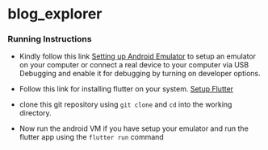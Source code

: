 # blog_explorer

### Running Instructions

- Kindly follow this link [Setting up Android Emulator](https://www.geeksforgeeks.org/how-to-run-a-flutter-app-on-android-emulator/) to setup an emulator on your computer or
  connect a real device to your computer via USB Debugging and enable it for debugging by turning on developer options.

- Follow this link for installing flutter on your system. [Setup Flutter](https://docs.flutter.dev/get-started/install)

- clone this git repository using `git clone` and `cd` into the working directory.

- Now run the android VM if you have setup your emulator and run the flutter app using the `flutter run` command